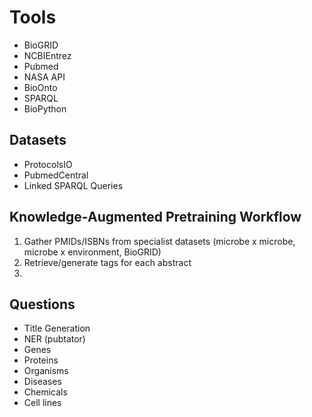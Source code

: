 # Tools
  - BioGRID
  - NCBIEntrez
  - Pubmed
  - NASA API
  - BioOnto
  - SPARQL
  - BioPython

## Datasets
  - ProtocolsIO
  - PubmedCentral
  - Linked SPARQL Queries

## Knowledge-Augmented Pretraining Workflow
  1. Gather PMIDs/ISBNs from specialist datasets (microbe x microbe, microbe x environment, BioGRID)
  1. Retrieve/generate tags for each abstract
  1. 

## Questions
  - Title Generation
  - NER (pubtator)
  - Genes
  - Proteins
  - Organisms
  - Diseases
  - Chemicals
  - Cell lines

